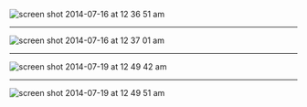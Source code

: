 ![screen shot 2014-07-16 at 12 36 51 am](https://cloud.githubusercontent.com/assets/1994225/3594627/dcd4d4da-0ca2-11e4-9a05-d346762db840.png)

***

![screen shot 2014-07-16 at 12 37 01 am](https://cloud.githubusercontent.com/assets/1994225/3594629/de6a3560-0ca2-11e4-9118-11945163f5d1.png)

***

![screen shot 2014-07-19 at 12 49 42 am](https://cloud.githubusercontent.com/assets/1994225/3633857/302d87ee-0f00-11e4-8676-8e965ad248a5.png)

***

![screen shot 2014-07-19 at 12 49 51 am](https://cloud.githubusercontent.com/assets/1994225/3633858/31c7487e-0f00-11e4-8fad-248086856108.png)
